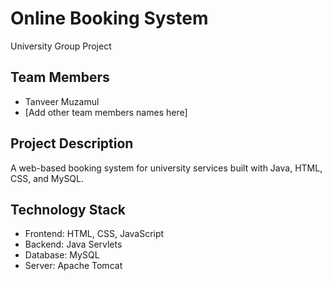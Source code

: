 # Online Booking System

University Group Project 

## Team Members
- Tanveer Muzamul
- [Add other team members names here]

## Project Description
A web-based booking system for university services built with Java, HTML, CSS, and MySQL.

## Technology Stack
- Frontend: HTML, CSS, JavaScript
- Backend: Java Servlets  
- Database: MySQL
- Server: Apache Tomcat
